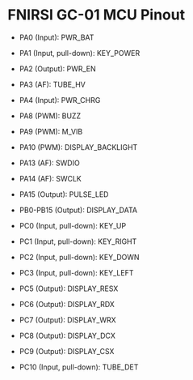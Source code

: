 # FNIRSI GC-01 MCU Pinout

* PA0 (Input): PWR_BAT
* PA1 (Input, pull-down): KEY_POWER
* PA2 (Output): PWR_EN
* PA3 (AF): TUBE_HV
* PA4 (Input): PWR_CHRG
* PA8 (PWM): BUZZ
* PA9 (PWM): M_VIB
* PA10 (PWM): DISPLAY_BACKLIGHT
* PA13 (AF): SWDIO
* PA14 (AF): SWCLK
* PA15 (Output): PULSE_LED

* PB0-PB15 (Output): DISPLAY_DATA

* PC0 (Input, pull-down): KEY_UP
* PC1 (Input, pull-down): KEY_RIGHT
* PC2 (Input, pull-down): KEY_DOWN
* PC3 (Input, pull-down): KEY_LEFT
* PC5 (Output): DISPLAY_RESX
* PC6 (Output): DISPLAY_RDX
* PC7 (Output): DISPLAY_WRX
* PC8 (Output): DISPLAY_DCX
* PC9 (Output): DISPLAY_CSX
* PC10 (Input, pull-down): TUBE_DET
